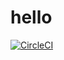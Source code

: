 # hello
[![CircleCI](https://dl.circleci.com/status-badge/img/gh/purva505/dockerproj/tree/main.svg?style=svg)](https://dl.circleci.com/status-badge/redirect/gh/purva505/dockerproj/tree/main)
